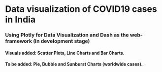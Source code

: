 # Data visualization of COVID19 cases in India

### Using Plotly for Data Visualization and Dash as the web-framework (In development stage)

####  Visuals added: Scatter Plots, Line Charts and Bar Charts.
####  To be added: Pie, Bubble and Sunburst Charts (worldwide cases).

